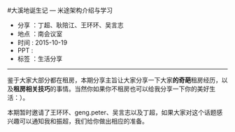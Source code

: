 #大溪地诞生记 — 米途架构介绍与学习
- 分享 ：丁超、耿陪江、王环环、吴言志 
- 地点 ：南会议室
- 时间 : 2015-10-19
- PPT : 
- 标签 ：生活分享

----
鉴于大家大部分都在租房，本期分享主旨让大家分享一下大家**的奇葩**租房经历，以及**租房相关技巧**的事情。当然你如果你不租房也可以给我分享一下你的美好生活：）。


本期暂时邀请了王环环、geng.peter、吴言志以及丁超，如果大家对这个话题感兴趣可以通知我和振超，我们给你做出相应的准备。